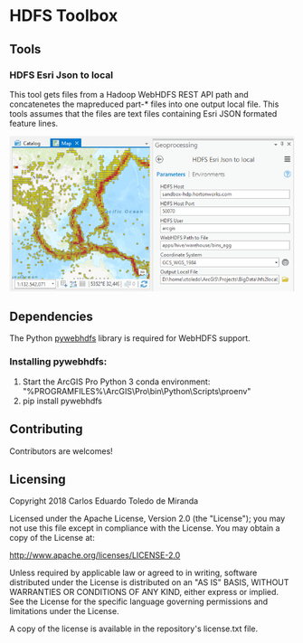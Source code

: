 # HDFS Toolbox

## Tools

### HDFS Esri Json to local

This tool gets files from a Hadoop WebHDFS REST API path and concatenetes the mapreduced part-* files into one output local file. This tools assumes that the files are text files containing Esri JSON formated feature lines.

![img](../images/h2jmap.png)


## Dependencies
The Python [pywebhdfs](https://pypi.python.org/pypi/pywebhdfs) library is required for WebHDFS support.

### Installing pywebhdfs:
1. Start the ArcGIS Pro Python 3 conda environment: "%PROGRAMFILES%\ArcGIS\Pro\bin\Python\Scripts\proenv"
1. pip install pywebhdfs

## Contributing
Contributors are welcomes!

## Licensing

Copyright 2018 Carlos Eduardo Toledo de Miranda

Licensed under the Apache License, Version 2.0 (the "License"); you may not use this file except in compliance with the License. You may obtain a copy of the License at:

http://www.apache.org/licenses/LICENSE-2.0

Unless required by applicable law or agreed to in writing, software distributed under the License is distributed on an "AS IS" BASIS, WITHOUT WARRANTIES OR CONDITIONS OF ANY KIND, either express or implied. See the License for the specific language governing permissions and limitations under the License.

A copy of the license is available in the repository's license.txt file.

